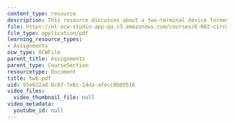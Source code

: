 ```yaml
---
content_type: resource
description: This resource discusses about a two-terminal device formed by a MOSFET.
file: https://ol-ocw-studio-app-qa.s3.amazonaws.com/courses/6-002-circuits-and-electronics-spring-2007/95e622ad8c877e6c14daafecc0b09516_hw6.pdf
file_type: application/pdf
learning_resource_types:
- Assignments
ocw_type: OCWFile
parent_title: Assignments
parent_type: CourseSection
resourcetype: Document
title: hw6.pdf
uid: 95e622ad-8c87-7e6c-14da-afecc0b09516
video_files:
  video_thumbnail_file: null
video_metadata:
  youtube_id: null
---
```

